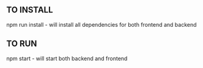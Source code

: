 ## TO INSTALL

npm run install - will install all dependencies for both frontend and backend

## TO RUN

npm start - will start both backend and frontend
